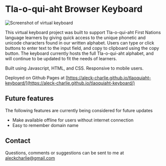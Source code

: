 # Tla-o-qui-aht Browser Keyboard

![Screenshot of virtual keyboard](https://res.cloudinary.com/dvhx34ziw/image/upload/v1656652761/keyboardcomplete_simple_ylmoso.jpg)

This virtual keyboard project was built to support Tla-o-qui-aht First Nations language learners by giving quick access to the unique phonetic and unicode characters found in our written alphabet. Users can type or click buttons to enter text to the input field, and copy to clipboard using the copy button. The keyboard currently hosts the full Tla-o-qui-aht alphabet, and will continue to be updated to fit the needs of learners.

Built using Javascript, HTML, and CSS. Responsive to mobile users. 

Deployed on Github Pages at [https://aleck-charlie.github.io/tlaoquiaht-keyboard/](https://aleck-charlie.github.io/tlaoquiaht-keyboard/)

## Future features

The following features are currently being considered for future updates

- Make available offline for users without internet connection
- Easy to remember domain name

## Contact

Questions, comments or suggestions can be sent to me at [aleckcharlie@gmail.com](mailto:aleckcharlie@gmail.com)
